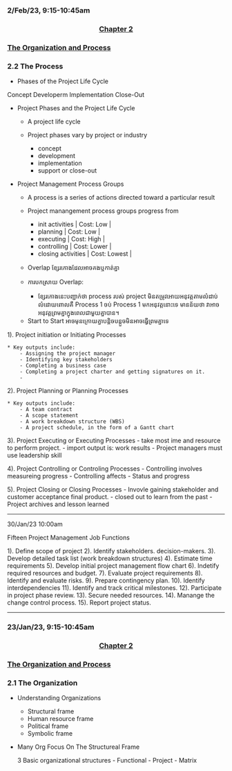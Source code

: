 ### 2/Feb/23, 9:15-10:45am

### <center> <u> Chapter 2 </u> </center>
### <u> The Organization and Process </u>

### <h3> 2.2 The Process </h3>

* Phases of the Project Life Cycle

Concept 
Developerm
Implementation
Close-Out

* Project Phases and the Project Life Cycle

    - A project life cycle
    - Project phases vary by project or industry

        - concept
        - development
        - implementation
        - support or close-out

* Project Management Process Groups

    - A process is a series of actions directed toward a particular result

    + Project manangement process groups progress from 
        - init activities | Cost: Low |
        - planning | Cost: Low |
        - executing | Cost: High |
        - controlling | Cost: Lower | 
        - closing activities | Cost: Lowest |

    + Overlap ខ្សែរកោងដែលអាចគងឬកាត់គ្នា
    + ការបកស្រាយ Overlap:
        - ខ្សែរកោងនេះបញ្ជាក់ថា process របស់ project មិនតម្រូវអោយអនុវត្តតាមលំដាប់លំដោយពោលគឺ Process 1 ចប់ Process 1 មកអនុវត្តនោះទេ មានន័យថា វាអាចអនុវត្តព្រមគ្នាក្នុងពេលជាមួយគ្នាបាន។

    - Start to Start អាចមុនក្រោយគ្នាបន្តិចបន្តួចមិនអាចធ្វើព្រមគ្នាទេ

1). Project initiation or Initiating Processes

    * Key outputs include:
        - Assigning the project manager
        - Identifying key stakeholders
        - Completing a business case
        - Completing a project charter and getting signatures on it.
        - 

2). Project Planning or Planning Processes

    * Key outputs include:
        - A team contract
        - A scope statement
        - A work breakdown structure (WBS)
        - A project schedule, in the form of a Gantt chart

3). Project Executing or Executing Processes
    - take most ime and resource to perform project.
    - import output is:
        work results
    - Project managers must use leadership skill

4). Project Controlling or Controling Processes
    - Controlling involves measureing progress
    - Controlling affects
    - Status and progress

5). Project Closing or Closing Processes
    - Invovle gaining stakeholder and customer acceptance final product.
    - closed out to learn from the past
    - Project archives and lesson learned

------------------------------------

30/Jan/23 10:00am

Fifteen Project Management Job Functions

1). Define scope of project
2). Identify stakeholders. decision-makers.
3). Develop detailed task list (work breakdown structures)
4). Estimate time requirements
5). Develop initial project management flow chart
6). Indetify required resources and budget.
7). Evaluate project requirements
8). Identify and evaluate risks.
9). Prepare contingency plan.
10). Identify interdependencies
11). Identify and track critical milestones.
12). Participate in project phase review.
13). Secure needed resources.
14). Manange the change control process.
15). Report project status.

------------------------------------

### 23/Jan/23, 9:15-10:45am

### <center> <u> Chapter 2 </u> </center>
### <u> The Organization and Process </u>

### <h3> 2.1 The Organization </h3>

* Understanding Organizations

    - Structural frame
    - Human resource frame
    - Political frame
    - Symbolic frame

* Many Org Focus On The Structureal Frame

    3 Basic organizational structures
      - Functional
      - Project
      - Matrix